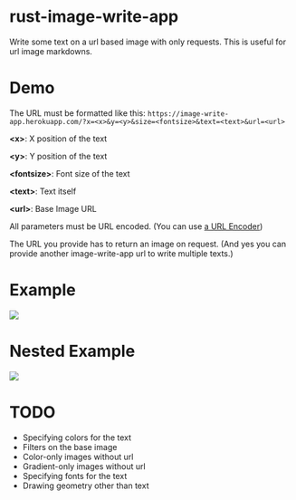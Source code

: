 # rust-image-write-app
Write some text on a url based image with only requests. This is useful for url image markdowns.

# Demo
The URL must be formatted like this:
`https://image-write-app.herokuapp.com/?x=<x>&y=<y>&size=<fontsize>&text=<text>&url=<url>`

**\<x>**: X position of the text

**\<y>**: Y position of the text

**\<fontsize>**: Font size of the text

**\<text>**: Text itself

**\<url>**: Base Image URL

All parameters must be URL encoded. (You can use [a URL Encoder](https://www.urlencoder.org/))

The URL you provide has to return an image on request. (And yes you can provide another image-write-app url to write multiple texts.)

# Example
![](https://image-write-app.herokuapp.com/?x=640&y=420&size=45.0&text=MegaCrafter&url=https://www.pngitem.com/pimgs/m/346-3468947_images-rust-lang-ar21-rust-programming-language-logo.png)

# Nested Example
![](http://image-write-app.herokuapp.com/?x=340&y=420&size=45.0&text=MegaCrafter&url=https%3A%2F%2Fimage-write-app.herokuapp.com%2F%3Fx%3D640%26y%3D420%26size%3D45.0%26text%3DMegaCrafter%26url%3Dhttps%3A%2F%2Fwww.pngitem.com%2Fpimgs%2Fm%2F346-3468947_images-rust-lang-ar21-rust-programming-language-logo.png)

# TODO
- Specifying colors for the text
- Filters on the base image
- Color-only images without url
- Gradient-only images without url
- Specifying fonts for the text
- Drawing geometry other than text 
